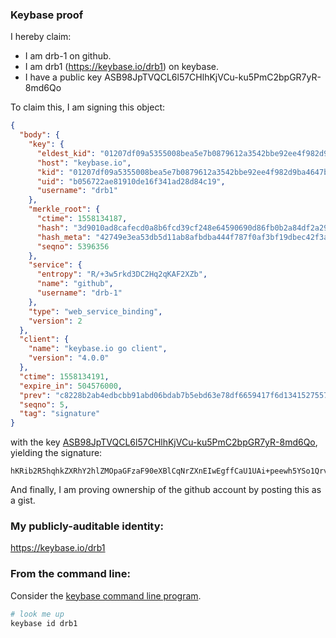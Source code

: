 ### Keybase proof

I hereby claim:

  * I am drb-1 on github.
  * I am drb1 (https://keybase.io/drb1) on keybase.
  * I have a public key ASB98JpTVQCL6l57CHlhKjVCu-ku5PmC2bpGR7yR-8md6Qo

To claim this, I am signing this object:

```json
{
  "body": {
    "key": {
      "eldest_kid": "01207df09a5355008bea5e7b0879612a3542bbe92ee4f982d9ba4647bc91fbc99de90a",
      "host": "keybase.io",
      "kid": "01207df09a5355008bea5e7b0879612a3542bbe92ee4f982d9ba4647bc91fbc99de90a",
      "uid": "b056722ae81910de16f341ad28d84c19",
      "username": "drb1"
    },
    "merkle_root": {
      "ctime": 1558134187,
      "hash": "3d9010ad8cafecd0a8b6fcd39cf248e64590690d86fb0b2a84df2a2944cb2e8e20944ca0e7e4063056e2c7392f844c85c8e8be9ccd83cac92804abc3b3130dca",
      "hash_meta": "42749e3ea53db5d11ab8afbdba444f787f0af3bf19dbec42f3a8d6b624000293",
      "seqno": 5396356
    },
    "service": {
      "entropy": "R/+3w5rkd3DC2Hq2qKAF2XZb",
      "name": "github",
      "username": "drb-1"
    },
    "type": "web_service_binding",
    "version": 2
  },
  "client": {
    "name": "keybase.io go client",
    "version": "4.0.0"
  },
  "ctime": 1558134191,
  "expire_in": 504576000,
  "prev": "c8228b2ab4edbcbb91abd06bdab7b5ebd63e78df6659417f6d13415275574bde",
  "seqno": 5,
  "tag": "signature"
}
```

with the key [ASB98JpTVQCL6l57CHlhKjVCu-ku5PmC2bpGR7yR-8md6Qo](https://keybase.io/drb1), yielding the signature:

```
hKRib2R5hqhkZXRhY2hlZMOpaGFzaF90eXBlCqNrZXnEIwEgffCaU1UAi+peewh5YSo1QrvpLuT5gtm6Rke8kfvJnekKp3BheWxvYWTESpcCBcQgyCKLKrTtvLuRq9Br2re169Y+eN9mWUF/bRNBUnVXS97EID0onED9Qekzj3xJmTZw38HVwfCw8Cq3tM2VTGrTa+PLAgHCo3NpZ8RANPoFqOZ7rctge7XTlCChevBB/wuz2BQuR4wXRVuUDBequGjhsJ5E7f6jXUMAvA+3k5B0XT7gMwVL0CKzvnekA6hzaWdfdHlwZSCkaGFzaIKkdHlwZQildmFsdWXEIDt3quh/ukSIXSA8FouYaTb3LIxPFshy40tpLNX5nVQzo3RhZ80CAqd2ZXJzaW9uAQ==

```

And finally, I am proving ownership of the github account by posting this as a gist.

### My publicly-auditable identity:

https://keybase.io/drb1

### From the command line:

Consider the [keybase command line program](https://keybase.io/download).

```bash
# look me up
keybase id drb1
```
